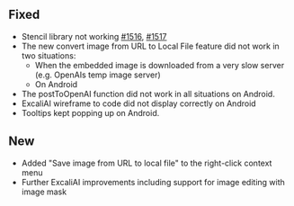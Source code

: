 ## Fixed
- Stencil library not working [#1516](https://github.com/zsviczian/obsidian-excalidraw-plugin/issues/1516), [#1517](https://github.com/zsviczian/obsidian-excalidraw-plugin/issues/1517)
- The new convert image from URL to Local File feature did not work in two situations:
  - When the embedded image is downloaded from a very slow server (e.g. OpenAIs temp image server)
  - On Android
- The postToOpenAI function did not work in all situations on Android.
- ExcaliAI wireframe to code did not display correctly on Android
- Tooltips kept popping up on Android.

## New
- Added "Save image from URL to local file" to the right-click context menu
- Further ExcaliAI improvements including support for image editing with image mask
